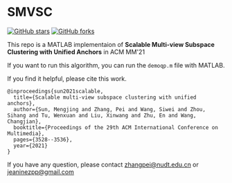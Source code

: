 [stars-img]: https://img.shields.io/github/stars/Jeaninezpp/SMVSC?style=plastic
[stars-url]: https://github.com/Jeaninezpp/SMVSC/stargazers
[fork-img]: https://img.shields.io/github/forks/Jeaninezpp/SMVSC?style=plastic
[fork-url]: https://github.com/Jeaninezpp/SMVSC/network/members
<!--[visitors-img]: https://visitor-badge.glitch.me/badge?page_id=Jeaninezpp.SMVSC-->
<!--[adgc-url]: https://github.com/Jeaninezpp/SMVSC-->

# SMVSC
[![GitHub stars][stars-img]][stars-url]
[![GitHub forks][fork-img]][fork-url]
<!--[![visitors][visitors-img]][adgc-url]-->

This repo is a MATLAB implementaion of **Scalable Multi-view Subspace Clustering with Unified Anchors** in ACM MM'21

If you want to run this algorithm, you can run the `demoqp.m` file with MATLAB.

If you find it helpful, please cite this work.
```
@inproceedings{sun2021scalable,
  title={Scalable multi-view subspace clustering with unified anchors},
  author={Sun, Mengjing and Zhang, Pei and Wang, Siwei and Zhou, Sihang and Tu, Wenxuan and Liu, Xinwang and Zhu, En and Wang, Changjian},
  booktitle={Proceedings of the 29th ACM International Conference on Multimedia},
  pages={3528--3536},
  year={2021}
}
```
  
If you have any question, please contact zhangpei@nudt.edu.cn or jeaninezpp@gmail.com
